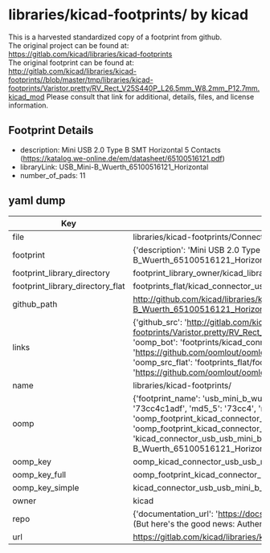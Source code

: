 # libraries/kicad-footprints/ by kicad  
This is a harvested standardized copy of a footprint from github.  
The original project can be found at:  
https://gitlab.com/kicad/libraries/kicad-footprints  
The original footprint can be found at:
http://gitlab.com/kicad/libraries/kicad-footprints//blob/master/tmp/libraries/kicad-footprints/Varistor.pretty/RV_Rect_V25S440P_L26.5mm_W8.2mm_P12.7mm.kicad_mod
Please consult that link for additional, details, files, and license information.  
## Footprint Details
* description: Mini USB 2.0 Type B SMT Horizontal 5 Contacts (https://katalog.we-online.de/em/datasheet/65100516121.pdf)  
* libraryLink: USB_Mini-B_Wuerth_65100516121_Horizontal  
* number_of_pads: 11  
## yaml dump  
| Key | Value |  
| --- | --- |  
| file | libraries/kicad-footprints/Connector_USB.pretty/USB_Mini-B_Wuerth_65100516121_Horizontal.kicad_mod |  
| footprint | {'description': 'Mini USB 2.0 Type B SMT Horizontal 5 Contacts (https://katalog.we-online.de/em/datasheet/65100516121.pdf)', 'libraryLink': 'USB_Mini-B_Wuerth_65100516121_Horizontal', 'number_of_pads': 11} |  
| footprint_library_directory | footprint_library_owner/kicad_libraries/kicad-footprints/ |  
| footprint_library_directory_flat | footprints_flat/kicad_connector_usb_usb_mini_b_wuerth_65100516121_horizontal/working |  
| github_path | http://github.com/kicad/libraries/kicad-footprints//blob/master/tmp/libraries/kicad-footprints/Connector_USB.pretty/USB_Mini-B_Wuerth_65100516121_Horizontal.kicad_mod |  
| links | {'github_src': 'http://gitlab.com/kicad/libraries/kicad-footprints//blob/master/tmp/libraries/kicad-footprints/Varistor.pretty/RV_Rect_V25S440P_L26.5mm_W8.2mm_P12.7mm.kicad_mod', 'github_src_repo': 'https://gitlab.com/kicad/libraries/kicad-footprints', 'oomp_bot': 'footprints/kicad_connector_usb_usb_mini_b_wuerth_65100516121_horizontal/working', 'oomp_bot_github': 'https://github.com/oomlout/oomlout_oomp_footprint_bot/tree/main/footprints/kicad_connector_usb_usb_mini_b_wuerth_65100516121_horizontal/working', 'oomp_src_flat': 'footprints_flat/footprints_flat/kicad_connector_usb_usb_mini_b_wuerth_65100516121_horizontal/working', 'oomp_src_flat_github': 'https://github.com/oomlout/oomlout_oomp_footprint_src/tree/main/footprints_flat/kicad_connector_usb_usb_mini_b_wuerth_65100516121_horizontal/working'} |  
| name | libraries/kicad-footprints/ |  
| oomp | {'footprint_name': 'usb_mini_b_wuerth_65100516121_horizontal', 'library_name': 'connector_usb', 'md5': '73cc4c1adf598f8fe94e617c64e33ec5', 'md5_10': '73cc4c1adf', 'md5_5': '73cc4', 'md5_6': '73cc4c', 'oomp_key': 'oomp_kicad_connector_usb_usb_mini_b_wuerth_65100516121_horizontal', 'oomp_key_extra': 'oomp_footprint_kicad_connector_usb_usb_mini_b_wuerth_65100516121_horizontal', 'oomp_key_full': 'oomp_footprint_kicad_connector_usb_usb_mini_b_wuerth_65100516121_horizontal_73cc4c', 'oomp_key_simple': 'kicad_connector_usb_usb_mini_b_wuerth_65100516121_horizontal', 'original_filename': 'libraries/kicad-footprints/Connector_USB.pretty/USB_Mini-B_Wuerth_65100516121_Horizontal.kicad_mod', 'owner_name': 'kicad'} |  
| oomp_key | oomp_kicad_connector_usb_usb_mini_b_wuerth_65100516121_horizontal |  
| oomp_key_full | oomp_footprint_kicad_connector_usb_usb_mini_b_wuerth_65100516121_horizontal |  
| oomp_key_simple | kicad_connector_usb_usb_mini_b_wuerth_65100516121_horizontal |  
| owner | kicad |  
| repo | {'documentation_url': 'https://docs.github.com/rest/overview/resources-in-the-rest-api#rate-limiting', 'message': "API rate limit exceeded for 84.66.173.59. (But here's the good news: Authenticated requests get a higher rate limit. Check out the documentation for more details.)"} |  
| url | https://gitlab.com/kicad/libraries/kicad-footprints |  

